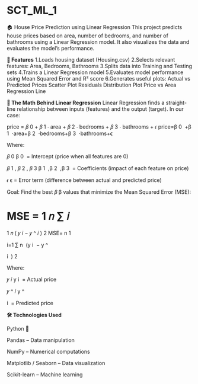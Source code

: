 # SCT_ML_1
🏠 House Price Prediction using Linear Regression
This project predicts house prices based on area, number of bedrooms, and number of bathrooms using a Linear Regression model. It also visualizes the data and evaluates the model’s performance.

**📌 Features**
1.Loads housing dataset (Housing.csv)
2.Selects relevant features: Area, Bedrooms, Bathrooms
3.Splits data into Training and Testing sets
4.Trains a Linear Regression model
5.Evaluates model performance using Mean Squared Error and R² score
6.Generates useful plots:
Actual vs Predicted Prices Scatter Plot
Residuals Distribution Plot
Price vs Area Regression Line

**📐 The Math Behind Linear Regression**
Linear Regression finds a straight-line relationship between inputs (features) and the output (target).
In our case:

price =
𝛽
0
+
𝛽
1
⋅
area
+
𝛽
2
⋅
bedrooms
+
𝛽
3
⋅
bathrooms
+
𝜖
price=β 
0
​
 +β 
1
​
 ⋅area+β 
2
​
 ⋅bedrooms+β 
3
​
 ⋅bathrooms+ϵ

Where:

𝛽
0
β 
0
​
  = Intercept (price when all features are 0)

𝛽
1
,
𝛽
2
,
𝛽
3
β 
1
​
 ,β 
2
​
 ,β 
3
​
  = Coefficients (impact of each feature on price)

𝜖
ϵ = Error term (difference between actual and predicted price)

Goal: Find the best 
𝛽
β values that minimize the Mean Squared Error (MSE):


MSE =
1
𝑛
∑
𝑖
=
1
𝑛
(
𝑦
𝑖
−
𝑦
^
𝑖
)
2
MSE= 
n
1
​
  
i=1
∑
n
​
 (y 
i
​
 − 
y
^
​
  
i
​
 ) 
2
 
Where:

𝑦
𝑖
y 
i
​
  = Actual price

𝑦
^
𝑖
y
^
​
  
i
​
  = Predicted price

**🛠 Technologies Used**

Python 🐍

Pandas – Data manipulation

NumPy – Numerical computations

Matplotlib / Seaborn – Data visualization

Scikit-learn – Machine learning
